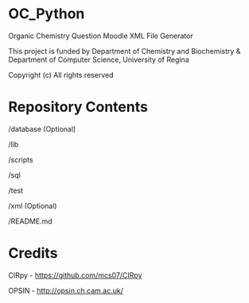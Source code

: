# OC_Python

Organic Chemistry Question Moodle XML File Generator

This project is funded by Department of Chemistry and Biochemistry & Department of Computer Science, University of Regina

Copyright (c) All rights reserved

# Repository Contents

/database (Optional)

/lib

/scripts

/sql

/test

/xml (Optional)

/README.md

# Credits

CIRpy - https://github.com/mcs07/CIRpy

OPSIN - http://opsin.ch.cam.ac.uk/
